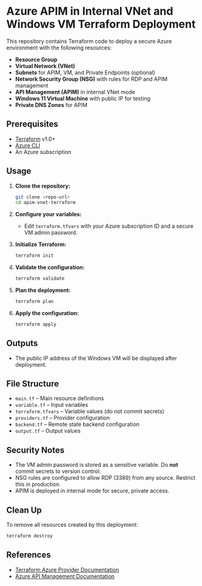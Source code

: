 # Azure APIM in Internal VNet and Windows VM Terraform Deployment

This repository contains Terraform code to deploy a secure Azure environment with the following resources:

- **Resource Group**
- **Virtual Network (VNet)**
- **Subnets** for APIM, VM, and Private Endpoints (optional)
- **Network Security Group (NSG)** with rules for RDP and APIM management
- **API Management (APIM)** in internal VNet mode
- **Windows 11 Virtual Machine** with public IP for testing
- **Private DNS Zones** for APIM

## Prerequisites

- [Terraform](https://www.terraform.io/downloads.html) v1.0+
- [Azure CLI](https://docs.microsoft.com/en-us/cli/azure/install-azure-cli)
- An Azure subscription

## Usage

1. **Clone the repository:**
   ```bash
   git clone <repo-url>
   cd apim-vnet-terraform
   ```

2. **Configure your variables:**
   - Edit `terraform.tfvars` with your Azure subscription ID and a secure VM admin password.

3. **Initialize Terraform:**
   ```bash
   terraform init
   ```

4. **Validate the configuration:**
   ```bash
   terraform validate
   ```

5. **Plan the deployment:**
   ```bash
   terraform plan
   ```

6. **Apply the configuration:**
   ```bash
   terraform apply
   ```

## Outputs

- The public IP address of the Windows VM will be displayed after deployment.

## File Structure

- `main.tf` – Main resource definitions
- `variable.tf` – Input variables
- `terraform.tfvars` – Variable values (do not commit secrets)
- `providers.tf` – Provider configuration
- `backend.tf` – Remote state backend configuration
- `output.tf` – Output values

## Security Notes

- The VM admin password is stored as a sensitive variable. Do **not** commit secrets to version control.
- NSG rules are configured to allow RDP (3389) from any source. Restrict this in production.
- APIM is deployed in internal mode for secure, private access.

## Clean Up

To remove all resources created by this deployment:

```bash
terraform destroy
```

## References

- [Terraform Azure Provider Documentation](https://registry.terraform.io/providers/hashicorp/azurerm/latest/docs)
- [Azure API Management Documentation](https://docs.microsoft.com/en-us/azure/api-management/)